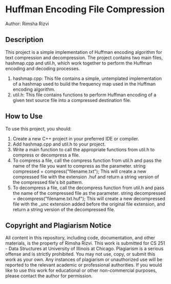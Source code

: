 # Huffman Encoding File Compression
Author: Rimsha Rizvi

## Description
This project is a simple implementation of Huffman encoding algorithm for text compression and decompression. The project contains two main files, hashmap.cpp and util.h, which work together to perform the Huffman encoding and decoding processes.

1. hashmap.cpp: This file contains a simple, untemplated implementation of a hashmap used to build the frequency map used in the Huffman encoding algorithm.
2. util.h: This file contains functions to perform Huffman encoding of a given text source file into a compressed destination file.

## How to Use
To use this project, you should:
1. Create a new C++ project in your preferred IDE or compiler.
2. Add hashmap.cpp and util.h to your project.
3. Write a main function to call the appropriate functions from util.h to compress or decompress a file.
4. To compress a file, call the compress function from util.h and pass the name of the file you want to compress as the parameter.
  string compressed = compress("filename.txt");
  This will create a new compressed file with the extension .huf and return a string version of the compressed file's bit pattern.
5. To decompress a file, call the decompress function from util.h and pass the name of the compressed file as the parameter.
  string decompressed = decompress("filename.txt.huf");
  This will create a new decompressed file with the _unc extension added before the original file extension, and return a string version of the decompressed file.

## Copyright and Plagiarism Notice
All content in this repository, including code, documentation, and other materials, is the property of Rimsha Rizvi. This work is submitted for CS 251 - Data Structures at University of Illinois at Chicago.
Plagiarism is a serious offense and is strictly prohibited. You may not use, copy, or submit this work as your own. Any instances of plagiarism or unauthorized use will be reported to the relevant academic or professional authorities.
If you would like to use this work for educational or other non-commercial purposes, please contact the author for permission.
